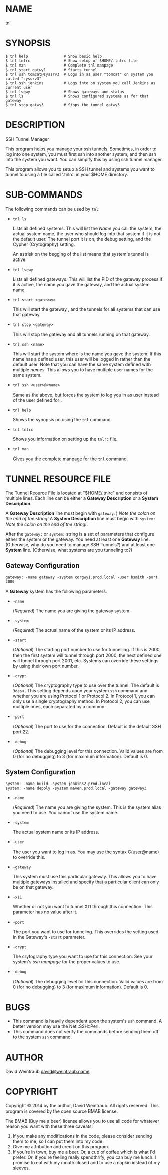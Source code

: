 # NAME

tnl

# SYNOPSIS

    $ tnl help                # Show basic help
    $ tnl tnlrc               # Show setup of $HOME/.tnlrc file
    $ tnl man                 # Complete tnl manpage
    $ tnl start gatwy1        # Starts tunnel
    $ tnl ssh tomcat@syssrv3  # Logs in as user "tomcat" on system you called "syssrv3"
    $ tnl ssh jenkins         # Logs into on system you call Jenkins as current user
    $ tnl lsgwy               # Shows gateways and status
    $ tnl ls           	      # Shows configured systems as for that gateway
    $ tnl stop gatwy3         # Stops the tunnel gatwy3

# DESCRIPTION

SSH Tunnel Manager

This program helps you manage your ssh tunnels. Sometimes, in order
to log into one system, you must first ssh into another system, and 
then ssh into the system you want. You can simpify this by using ssh
tunnel manager.

This program allows you to setup a SSH tunnel and systems you want to
tunnel to using a file called '.tnlrc' in your $HOME directory.

# SUB-COMMANDS

The following commands can be used by `tnl`:

- `tnl ls`

    Lists all defined systems. This will list the _Name_ you call the
    system, the actual system name, the user who should log into that system
    if it is not the default user. The tunnel port it is on, the debug
    setting, and the Cypher (Crytography) setting.

    An astrisk on the begging of the list means that system's tunnel is
    active.

- `tnl lsgwy`

    Lists all defined gateways. This will list the PID of the gateway
    process if it is active, the name you gave the gateway, and the actual
    system name.

- `tnl start <gateway>`

    This will start the gateway <gateway>, and the tunnels for all systems
    that can use that gateway.

- `tnl stop <gateway>`

    This will stop the gateway <gateway> and all tunnels running on that
    gateway.

- `tnl ssh <name>`

    This will start the system <name> where <name> is the name you gave the
    system. If this name has a defined user, this user will be logged in
    rather than the default user. Note that you can have the same system
    defined with multiple _names_. This allows you to have multiple user
    names for the same system.

- `tnl ssh <user>@<name>`

    Same as the above, but forces the system to log you in as user <user>
    instead of the user defined for <name>.

- `tnl help`

    Shows the synopsis on using the `tnl` command.

- `tnl tnlrc`

    Shows you information on setting up the `tnlrc` file.

- `tnl man`

    Gives you the complete manpage for the `tnl` command.

# TUNNEL RESOURCE FILE

The Tunnel Reource File is located at "$HOME/.tnlrc" and consists of
multiple lines. Each line can be either a __Gateway Description__ or a
__System Description__.

A __Gateway Description__ line must begin with `gateway:`) _Note the
colon on the end of the string!_ A __System Description__ line must
begin with `system:` _Note the colon on the end of the string!_.

After the `gateway:` or `system:` string is a set of parameters that
configure either the system or the gateway. You need at least one
__Gateway__ line. (Otherwise, why do you need to manage SSH Tunnels?) and
at least one __System__ line. (Otherwise, what systems are you tunneling
to?)

## Gateway Configuration

    gateway: -name gateway -system corgwy1.prod.local -user bsmith -port 2000

A __Gateway__ system has the following parameters:

- `-name`

    (_Required_) The name you are giving the gateway system.

- `-system`

    (_Required_) The actual name of the system or its IP address.

- `-start`

    (_Optional_) The starting port number to use for tunnelling. If this is 2000,
    then the first system will tunnel through port 2000, the next defined one will
    tunnel through port 2001, etc. Systems can override these settings by using
    their own port number.

- `-crypt`

    (_Optional_) The cryptography type to use over the tunnel. The default
    is `3des`\>.  This setting depends upon your system `ssh` command and
    whether you are using Protocol 1 or Protocol 2. In Protocol 1, you can
    only use a single cryptography method. In Protocol 2, you can use
    multiple ones, each separated by a common.

- `-port`

    (_Optional_) The port to use for the connection. Default is the default
    SSH port 22.

- `-debug`

    (_Optional_) The debugging level for this connection. Valid values are
    from 0 (for no debugging) to 3 (for maximum information). Default is 0.

## System Configuration

    system: -name build -system jenkins2.prod.local
    system: -name depoly -system maven.prod.local -gateway gateway3

- `-name`

    (_Required_) The name you are giving the system. This is the system
    alias you need to use. You cannot use the system name.

- `-system`

    The actual system name or its IP address.

- `-user`

    The user you want to log in as. You may use the syntax C(<user@name>) to
    override this.

- `-gateway`

    This system must use this particular gateway. This allows you to have
    multiple gateways installed and specify that a particular client can
    only be on that gateway.

- `-x11`

    Whether or not you want to tunnel X11 through this connection. This
    parameter has no value after it.

- `-port`

    The port you want to use for tunneling. This overrides the setting used
    in the Gateway's `-start` parameter.

- `-crypt`

    The crytography type you want to use for this connection. See your
    system's _ssh manpage_ for the proper values to use.

- `-debug`

    (_Optional_) The debugging level for this connection. Valid values are
    from 0 (for no debugging) to 3 (for maximum information). Default is 0.

# BUGS

- This command is heavily dependent upon the system's `ssh`
command. A better version may use the Net::SSH::Perl.
- This command does not verify the commands before sending them off
to the system `ssh` command.

# AUTHOR

David Weintraub <david@weintraub.name>

# COPYRIGHT

Copyright © 2014 by the author, David Weintraub. All rights reserved. This
program is covered by the open source BMAB license.

The BMAB (Buy me a beer) license allows you to use all code for whatever reason
you want with these three caveats:

1. If you make any modifications in the code, please consider sending them to me,
so I can put them into my code.  
2. Give me attribution and credit on this
program. 
3. If you're in town, buy me a beer. Or, a cup of coffee which is what
I'd prefer. Or, if you're feeling really spendthrify, you can buy me lunch. I
promise to eat with my mouth closed and to use a napkin instead of my sleeves.
